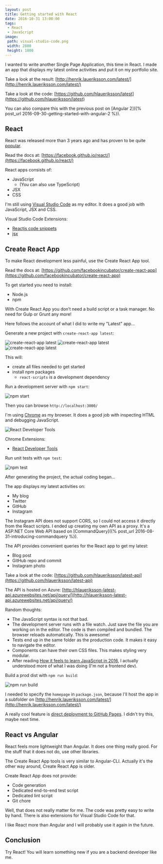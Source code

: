 ```yaml
---
layout: post
title: Getting started with React
date: 2016-10-31 13:00:00
tags:
 - React
 - JavaScript
image:
 path: visual-studio-code.png
 width: 2880
 height: 1800
---
```


I wanted to write another Single Page Application, this time in React. I made an app that displays my latest online activities and put it on my portfolio site.

Take a look at the result: [http://henrik.laueriksson.com/latest/](http://henrik.laueriksson.com/latest/)

Take a look at the code: [https://github.com/hlaueriksson/latest](https://github.com/hlaueriksson/latest)

You can also compare this with the previous post on [Angular 2]({% post_url 2016-09-30-getting-started-with-angular-2 %}).

## React

React was released more than 3 years ago and has proven to be quite [popular](https://github.com/facebook/react/wiki/Sites-Using-React).

Read the docs at: [https://facebook.github.io/react/](https://facebook.github.io/react/)

React apps consists of:

* JavaScript
    * (You can also use TypeScript)
* JSX
* CSS

I'm still using [Visual Studio Code](https://code.visualstudio.com) as my editor. It does a good job with JavaScript, JSX and CSS.

Visual Studio Code Extensions:

* [Reactjs code snippets](https://marketplace.visualstudio.com/items?itemName=xabikos.ReactSnippets)
* [jsx](https://marketplace.visualstudio.com/items?itemName=TwentyChung.jsx)

## Create React App

To make React development less painful, use the Create React App tool.

Read the docs at: [https://github.com/facebookincubator/create-react-app](https://github.com/facebookincubator/create-react-app)

To get started you need to install:

* Node.js
* npm

With Create React App you don’t need a build script or a task manager. No need for Gulp or Grunt any more!

Here follows the account of what I did to write my "Latest" app...

Generate a new project with `create-react-app latest`:

![create-react-app latest](create-react-app-0.png)
![create-react-app latest](create-react-app-1.png)
![create-react-app latest](create-react-app-2.png)

This will:

* create all files needed to get started
* install npm packages
    * `react-scripts` is a development dependency

Run a development server with `npm start`:

![npm start](npm-start.png)

Then you can browse `http://localhost:3000/`

I'm using [Chrome](https://www.google.com/chrome) as my browser. It does a good job with inspecting HTML and debugging JavaScript.

![React Developer Tools](react-devtools.png)

Chrome Extensions:

* [React Developer Tools](https://github.com/facebook/react-devtools)

Run unit tests with `npm test`:

![npm test](npm-test.png)

After generating the project, the actual coding began...

The app displays my latest activities on:

* My blog
* Twitter
* GitHub
* Instagram

The Instagram API does not support CORS, so I could not access it directly from the React scripts. I ended up creating my own API as a proxy. It's a ASP.NET Core Web API based on [CommandQuery]({% post_url 2016-08-31-introducing-commandquery %}). 

The API provides convenient queries for the React app to get my latest:

* Blog post
* GitHub repo and commit
* Instagram photo

Take a look at the code: [https://github.com/hlaueriksson/latest-api](https://github.com/hlaueriksson/latest-api)

The API is hosted on Azure: [http://hlaueriksson-latest-api.azurewebsites.net/api/query/](http://hlaueriksson-latest-api.azurewebsites.net/api/query/)

Random thoughts:

* The JavaScript syntax is not that bad.
* The development server runs with a file watch. Just save the file you are working on in the editor. The code is then compiled and bundled. The browser reloads automatically. This is awesome!
* Tests end up in the same folder as the production code. It makes it easy to navigate the editor. 
* Components can have their own CSS files. This makes styling very modular.
* After reading [How it feels to learn JavaScript in 2016](https://hackernoon.com/how-it-feels-to-learn-javascript-in-2016-d3a717dd577f#.vq745pjp5), I actually understood more of what I was doing (I'm not a frontend dev).

Build a prod dist with `npm run build`:

![npm run build](npm-run-build.png)

I needed to specify the `homepage` in `package.json`, because I'll host the app in a subfolder on [http://henrik.laueriksson.com/latest/](http://henrik.laueriksson.com/latest/)

A really cool feature is [direct deployment to GitHub Pages](https://github.com/facebookincubator/create-react-app/blob/master/packages/react-scripts/template/README.md#github-pages). I didn't try this, maybe next time.

## React vs Angular

React feels more lightweight than Angular. It does one thing really good. For the stuff that it does not do, use other libraries.

The Create React App tools is very similar to Angular-CLI. Actually it's the other way around, Create React App is older.

Create React App does not provide:

* Code generation
* Dedicated end-to-end test script
* Dedicated lint script
* Git chore

Well, that does not really matter for me. The code was pretty easy to write by hand. There is also extensions for Visual Studio Code for that.

I like React more than Angular and I will probably use it again in the future.

## Conclusion

Try React! You will learn something new if you are a backend developer like me.
